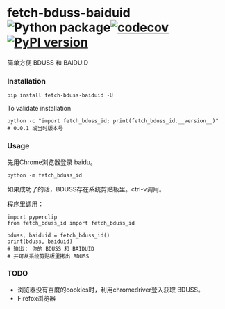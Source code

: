 # fetch-bduss-baiduid ![Python package](https://github.com/ffreemt/fetch-bduss-baiduid/workflows/Python3.6|3.7%20package/badge.svg)[![codecov](https://codecov.io/gh/ffreemt/fetch-bduss-baiduid/branch/master/graph/badge.svg)](https://codecov.io/gh/ffreemt/fetch-bduss-baiduid)[![PyPI version](https://badge.fury.io/py/fetch-bduss-baiduid.svg)](https://badge.fury.io/py/fetch-bduss-baiduid)
简单方便 BDUSS 和 BAIDUID

### Installation

```pip install fetch-bduss-baiduid -U```

To validate installation
```
python -c "import fetch_bduss_id; print(fetch_bduss_id.__version__)"
# 0.0.1 或当时版本号
```

### Usage
先用Chrome浏览器登录 baidu。
```
python -m fetch_bduss_id
```
如果成功了的话，BDUSS存在系统剪贴板里。ctrl-v调用。


程序里调用：
```
import pyperclip
from fetch_bduss_id import fetch_bduss_id

bduss, baiduid = fetch_bduss_id()
print(bduss, baiduid)
# 输出： 你的 BDUSS 和 BAIDUID
# 并可从系统剪贴板里拷出 BDUSS
```

### TODO

* 浏览器没有百度的cookies时，利用chromedriver登入获取 BDUSS。
* Firefox浏览器
